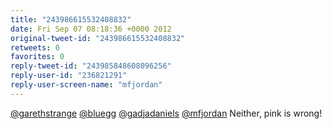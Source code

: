 ```yaml
---
title: "243986615532408832"
date: Fri Sep 07 08:18:36 +0000 2012
original-tweet-id: "243986615532408832"
retweets: 0
favorites: 0
reply-tweet-id: "243985848608096256"
reply-user-id: "236821291"
reply-user-screen-name: "mfjordan"
---
```

<a href="https://twitter.com/garethstrange">@garethstrange</a> <a href="https://twitter.com/bluegg">@bluegg</a> <a href="https://twitter.com/gadjadaniels">@gadjadaniels</a> <a href="https://twitter.com/mfjordan">@mfjordan</a> Neither, pink is wrong!
